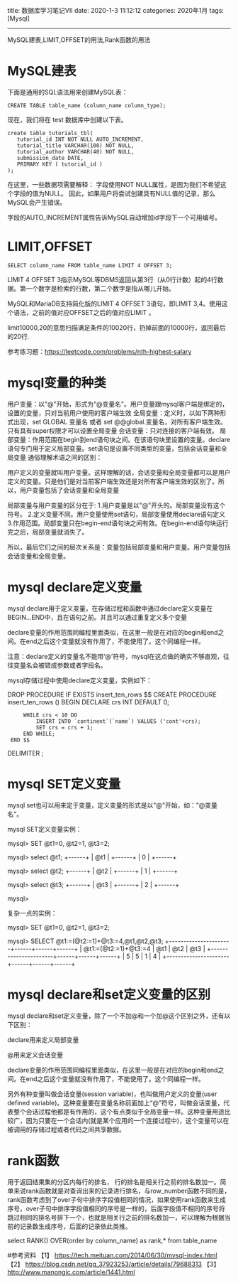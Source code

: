 title: 数据库学习笔记VII
date: 2020-1-3 11:12:12
categories: 2020年1月
tags: [Mysql]

---
MySQL建表,LIMIT,OFFSET的用法,Rank函数的用法   

<!-- more -->
#  MySQL建表

下面是通用的SQL语法用来创建MySQL表：

    CREATE TABLE table_name (column_name column_type);

现在，我们将在 test 数据库中创建以下表。

    create table tutorials_tbl(
       tutorial_id INT NOT NULL AUTO_INCREMENT,
       tutorial_title VARCHAR(100) NOT NULL,
       tutorial_author VARCHAR(40) NOT NULL,
       submission_date DATE,
       PRIMARY KEY ( tutorial_id )
    );

在这里，一些数据项需要解释：
字段使用NOT NULL属性，是因为我们不希望这个字段的值为NULL。 因此，如果用户将尝试创建具有NULL值的记录，那么MySQL会产生错误。

字段的AUTO_INCREMENT属性告诉MySQL自动增加id字段下一个可用编号。

# LIMIT,OFFSET

    SELECT column_name FROM table_name LIMIT 4 OFFSET 3;
LIMIT 4 OFFSET 3指示MySQL等DBMS返回从第3行（从0行计数）起的4行数据。第一个数字是检索的行数，第二个数字是指从哪儿开始。

MySQL和MariaDB支持简化版的LIMIT 4 OFFSET 3语句，即LIMIT 3,4。使用这个语法，之前的值对应OFFSET之后的值对应LIMIT 。

 limit10000,20的意思扫描满足条件的10020行，扔掉前面的10000行，返回最后的20行.

参考练习题：https://leetcode.com/problems/nth-highest-salary

# mysql变量的种类
用户变量：以"@"开始，形式为"@变量名"。用户变量跟mysql客户端是绑定的，设置的变量，只对当前用户使用的客户端生效
全局变量：定义时，以如下两种形式出现，set GLOBAL 变量名  或者  set @@global.变量名，对所有客户端生效。只有具有super权限才可以设置全局变量
会话变量：只对连接的客户端有效。
局部变量：作用范围在begin到end语句块之间。在该语句块里设置的变量。declare语句专门用于定义局部变量。set语句是设置不同类型的变量，包括会话变量和全局变量
通俗理解术语之间的区别：

用户定义的变量就叫用户变量。这样理解的话，会话变量和全局变量都可以是用户定义的变量。只是他们是对当前客户端生效还是对所有客户端生效的区别了。所以，用户变量包括了会话变量和全局变量

局部变量与用户变量的区分在于:
1.用户变量是以"@"开头的。局部变量没有这个符号。
2.定义变量不同。用户变量使用set语句，局部变量使用declare语句定义
3.作用范围。局部变量只在begin-end语句块之间有效。在begin-end语句块运行完之后，局部变量就消失了。

所以，最后它们之间的层次关系是：变量包括局部变量和用户变量。用户变量包括会话变量和全局变量。



# mysql declare定义变量
mysql declare用于定义变量，在存储过程和函数中通过declare定义变量在BEGIN...END中，且在语句之前。并且可以通过重复定义多个变量

declare变量的作用范围同编程里面类似，在这里一般是在对应的begin和end之间。在end之后这个变量就没有作用了，不能使用了。这个同编程一样。

注意：declare定义的变量名不能带‘@’符号，mysql在这点做的确实不够直观，往往变量名会被错成参数或者字段名。

mysql存储过程中使用declare定义变量，实例如下：

 DROP PROCEDURE IF EXISTS insert_ten_rows $$
 CREATE PROCEDURE insert_ten_rows ()
     BEGIN
         DECLARE crs INT DEFAULT 0;

         WHILE crs < 10 DO
             INSERT INTO `continent`(`name`) VALUES ('cont'+crs);
             SET crs = crs + 1;
         END WHILE;
     END $$

 DELIMITER ;

# mysql SET定义变量
mysql set也可以用来定于变量，定义变量的形式是以"@"开始，如："@变量名"。

mysql SET定义变量实例：

   mysql> SET @t1=0, @t2=1, @t3=2;

   mysql> select @t1;
   +------+
   | @t1  |
   +------+
   | 0    |
   +------+

   mysql> select @t2;
   +------+
   | @t2  |
   +------+
   | 1    |
   +------+

   mysql> select @t3;
   +------+
   | @t3  |
   +------+
   | 2    |
   +------+

   mysql>

复杂一点的实例：

   mysql> SET @t1=0, @t2=1, @t3=2;

   mysql> SELECT @t1:=(@t2:=1)+@t3:=4,@t1,@t2,@t3;
   +----------------------+------+------+------+
   | @t1:=(@t2:=1)+@t3:=4 | @t1  | @t2  | @t3  |
   +----------------------+------+------+------+
   |                    5 | 5    | 1    | 4    |
   +----------------------+------+------+------+



# mysql declare和set定义变量的区别
mysql declare和set定义变量，除了一个不加@和一个加@这个区别之外，还有以下区别：

 declare用来定义局部变量

 @用来定义会话变量

 declare变量的作用范围同编程里面类似，在这里一般是在对应的begin和end之间。在end之后这个变量就没有作用了，不能使用了。这个同编程一样。

 另外有种变量叫做会话变量(session variable)，也叫做用户定义的变量(user defined variable)。这种变量要在变量名称前面加上“@”符号，叫做会话变量，代表整个会话过程他都是有作用的，这个有点类似于全局变量一样。这种变量用途比较广，因为只要在一个会话内(就是某个应用的一个连接过程中)，这个变量可以在被调用的存储过程或者代码之间共享数据。

# rank函数
用于返回结果集的分区内每行的排名， 行的排名是相关行之前的排名数加一。简单来说rank函数就是对查询出来的记录进行排名，与row_number函数不同的是，rank函数考虑到了over子句中排序字段值相同的情况，如果使用rank函数来生成序号，over子句中排序字段值相同的序号是一样的，后面字段值不相同的序号将跳过相同的排名号排下一个，也就是相关行之前的排名数加一，可以理解为根据当前的记录数生成序号，后面的记录依此类推。

select RANK() OVER(order by column_name) as rank,* from table_name




#参考资料
【1】 https://tech.meituan.com/2014/06/30/mysql-index.html
【2】 https://blog.csdn.net/qq_37923253/article/details/79688313
【3】 http://www.manongjc.com/article/1441.html
